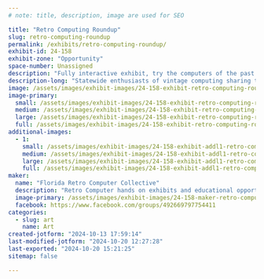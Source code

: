 ```yaml
---
# note: title, description, image are used for SEO

title: "Retro Computing Roundup"
slug: retro-computing-roundup
permalink: /exhibits/retro-computing-roundup/
exhibit-id: 24-158
exhibit-zone: "Opportunity"
space-number: Unassigned
description: "Fully interactive exhibit, try the computers of the past.  Learn old programming languages."
description-long: "Statewide enthusiasts of vintage computing sharing the knowledge and experiences of yesterday.  Try your grandpa's first home computer, write your first basic program, learn how ram works, play the games the set the foundations for today's games."
image: /assets/images/exhibit-images/24-158-exhibit-retro-computing-roundup-img-2839-large.jpeg
image-primary: 
  small: /assets/images/exhibit-images/24-158-exhibit-retro-computing-roundup-img-2839-small.jpeg
  medium: /assets/images/exhibit-images/24-158-exhibit-retro-computing-roundup-img-2839-medium.jpeg
  large: /assets/images/exhibit-images/24-158-exhibit-retro-computing-roundup-img-2839-large.jpeg
  full: /assets/images/exhibit-images/24-158-exhibit-retro-computing-roundup-img-2839-full.jpeg
additional-images: 
  - 1:
    small: /assets/images/exhibit-images/24-158-exhibit-addl1-retro-computing-roundup-img-2837-small.jpeg
    medium: /assets/images/exhibit-images/24-158-exhibit-addl1-retro-computing-roundup-img-2837-medium.jpeg
    large: /assets/images/exhibit-images/24-158-exhibit-addl1-retro-computing-roundup-img-2837-large.jpeg
    full: /assets/images/exhibit-images/24-158-exhibit-addl1-retro-computing-roundup-img-2837-full.jpeg
maker: 
  name: "Florida Retro Computer Collective"
  description: "Retro Computer hands on exhibits and educational opportunities showcasing home computing technologies of the past.  See where the modern LINUX os began in the 1970s or work with long obsolete perhipherals and countless modern modifications.  Our group consists of enthusiasts from all over the state of Florida with many different points of interest that all revolve around retro computing."
  image-primary: /assets/images/exhibit-images/24-158-maker-retro-computing-roundup-images-medium.jpg
  facebook: https://www.facebook.com/groups/492669797754411
categories: 
  - slug: art
    name: Art
created-jotform: "2024-10-13 17:59:14"
last-modified-jotform: "2024-10-20 12:27:28"
last-exported: "2024-10-20 15:21:25"
sitemap: false

---
```

